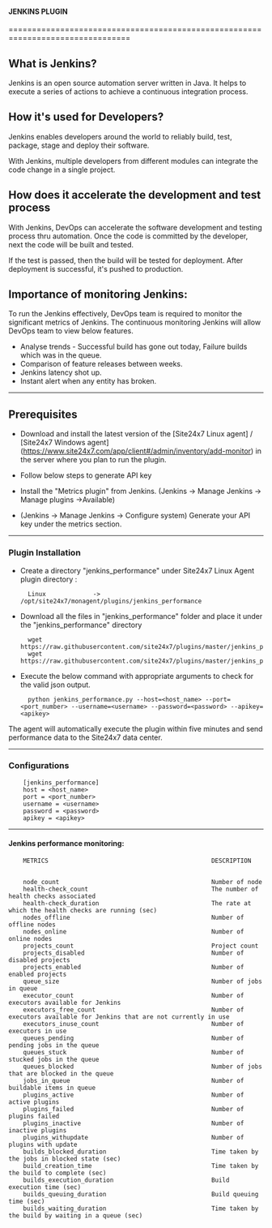                                          
 #### JENKINS PLUGIN
                                                                                               
================================================================================

## What is Jenkins?
	
 Jenkins is an open source automation server written in Java. It helps to execute a series of actions to achieve a continuous integration process. 



## How it's used for Developers?

 Jenkins enables developers around the world to reliably build, test, package, stage and deploy their software.

  With Jenkins, multiple developers from different modules can integrate the code change in a single project. 

## How does it accelerate the development and test process 

  With Jenkins, DevOps can accelerate the software development and testing process thru automation. Once the code is committed by the developer, next the code will be built and tested.

  If the test is passed, then the build will be tested for deployment. After deployment is successful, it's pushed to production.




## Importance of monitoring Jenkins:

To run the Jenkins effectively, DevOps team is required to monitor the significant metrics of Jenkins. The continuous monitoring Jenkins will allow DevOps team to view below features.

- Analyse trends - Successful build has gone out today, Failure builds which was in the queue.
- Comparison of feature releases between weeks.
- Jenkins latency shot up.
- Instant alert when any entity has broken.


---

## Prerequisites

- Download and install the latest version of the [Site24x7 Linux agent] / [Site24x7 Windows agent] (https://www.site24x7.com/app/client#/admin/inventory/add-monitor) in the server where you plan to run the plugin. 

- Follow below steps to generate API key 
- Install the "Metrics plugin" from Jenkins. (Jenkins -> Manage Jenkins -> Manage plugins ->Available)
- (Jenkins -> Manage Jenkins -> Configure system) Generate your API key under the metrics section.

---

### Plugin Installation  

- Create a directory "jenkins_performance" under Site24x7 Linux Agent plugin directory : 

		Linux             ->   /opt/site24x7/monagent/plugins/jenkins_performance
      
- Download all the files in "jenkins_performance" folder and place it under the "jenkins_performance" directory

		wget https://raw.githubusercontent.com/site24x7/plugins/master/jenkins_performance/jenkins_performance.py
		wget https://raw.githubusercontent.com/site24x7/plugins/master/jenkins_performance/jenkins_performance.cfg

- Execute the below command with appropriate arguments to check for the valid json output.  

		python jenkins_performance.py --host=<host_name> --port=<port_number> --username=<username> --password=<password> --apikey=<apikey>


The agent will automatically execute the plugin within five minutes and send performance data to the Site24x7 data center.

---

### Configurations

		[jenkins_performance]
		host = <host_name>
		port = <port_number>
		username = <username>
		password = <password>
		apikey = <apikey>
	
---
#### Jenkins performance monitoring:


		METRICS                                             DESCRIPTION


		node_count                                          Number of node
		health-check_count                                  The number of health checks associated
		health-check_duration                               The rate at which the health checks are running (sec)
		nodes_offline                                       Number of offline nodes
		nodes_online                                        Number of online nodes
		projects_count                                      Project count
		projects_disabled                                   Number of disabled projects
		projects_enabled                                    Number of enabled projects
		queue_size                                          Number of jobs in queue
		executor_count                                      Number of executors available for Jenkins
		executors_free_count                                Number of executors available for Jenkins that are not currently in use
		executors_inuse_count                               Number of executors in use
		queues_pending                                      Number of pending jobs in the queue
		queues_stuck                                        Number of stucked jobs in the queue
		queues_blocked                                      Number of jobs that are blocked in the queue
		jobs_in_queue                                       Number of buildable items in queue
		plugins_active                                      Number of active plugins
		plugins_failed                                      Number of plugins failed
		plugins_inactive                                    Number of inactive plugins
		plugins_withupdate                                  Number of plugins with update
		builds_blocked_duration                             Time taken by the jobs in blocked state (sec)
		build_creation_time                                 Time taken by the build to complete (sec)
		builds_execution_duration                           Build execution time (sec)
		builds_queuing_duration                             Build queuing time (sec)
		builds_waiting_duration                             Time taken by the build by waiting in a queue (sec)


